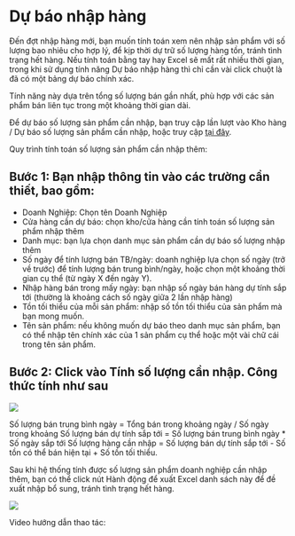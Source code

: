 # Dự báo nhập hàng

Đến đợt nhập hàng mới, bạn muốn tính toán xem nên nhập sản phẩm với số lượng bao nhiêu cho hợp lý, để kịp thời dự trữ số lượng hàng tồn, tránh tình trạng hết hàng.
Nếu tính toán bằng tay hay Excel sẽ mất rất nhiều thời gian, trong khi sử dụng tính năng Dự báo nhập hàng thì chỉ cần vài click chuột là đã có một bảng dự báo chính xác.

Tính năng này dựa trên tổng số lượng bán gần nhất, phù hợp với các sản phẩm bán liên tục trong một khoảng thời gian dài.

Để dự báo số lượng sản phẩm cần nhập, bạn truy cập lần lượt vào Kho hàng / Dự báo số lượng sản phẩm cần nhập, hoặc truy cập [tại đây](https://new.nhanh.vn/inventory/forecasting/movingaverage).

Quy trình tính toán số lượng sản phẩm cần nhập thêm:

## Bước 1: Bạn nhập thông tin vào các trường cần thiết, bao gồm:

- Doanh Nghiệp: Chọn tên Doanh Nghiệp
- Cửa hàng cần dự báo: chọn kho/cửa hàng cần tính toán số lượng sản phẩm nhập thêm
- Danh mục: bạn lựa chọn danh mục sản phẩm cần dự báo số lượng nhập thêm
- Số ngày để tính lượng bán TB/ngày: doanh nghiệp lựa chọn số ngày (trở về trước) để tính lượng bán trung bình/ngày, hoặc chọn một khoảng thời gian cụ thể (từ ngày X đến ngày Y).
- Nhập hàng bán trong mấy ngày: bạn nhập số ngày bán hàng dự tính sắp tới (thường là khoảng cách số ngày giữa 2 lần nhập hàng)
- Tồn tối thiểu của mỗi sản phẩm: nhập số tồn tối thiểu của sản phẩm mà bạn mong muốn.
- Tên sản phẩm: nếu không muốn dự báo theo danh mục sản phẩm, bạn có thể nhập tên chính xác của 1 sản phẩm cụ thể hoặc một vài chữ cái trong tên sản phẩm.

## Bước 2: Click vào Tính số lượng cần nhập. Công thức tính như sau

![](https://raw.githubusercontent.com/nhanhapi/manual/master/docs/kho-hang/img/du-bao-nhap-hang-f1.png)

Số lượng bán trung bình ngày = Tổng bán trong khoảng ngày / Số ngày trong khoảng
Số lượng bán dự tính sắp tới = Số lượng bán trung bình ngày * Số ngày sắp tới
Số lượng hàng cần nhập = Số lượng bán dự tính sắp tới - Số tồn có thể bán hiện tại + Số tồn tối thiểu.


Sau khi hệ thống tính được số lượng sản phẩm doanh nghiệp cần nhập thêm, bạn có thể click nút Hành động để xuất Excel danh sách này để đề xuất nhập bổ sung, tránh tình trạng hết hàng.

![](https://raw.githubusercontent.com/nhanhapi/manual/master/docs/kho-hang/img/du-bao-nhap-hang-f2.png)

Video hướng dẫn thao tác:
